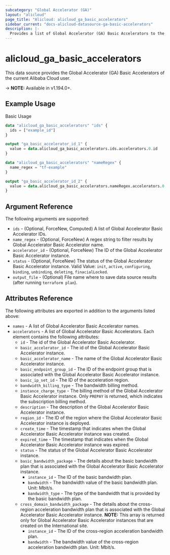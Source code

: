 ```yaml
---
subcategory: "Global Accelerator (GA)"
layout: "alicloud"
page_title: "Alicloud: alicloud_ga_basic_accelerators"
sidebar_current: "docs-alicloud-datasource-ga-basic-accelerators"
description: |-
  Provides a list of Global Accelerator (GA) Basic Accelerators to the user.
---
```


# alicloud\_ga\_basic\_accelerators

This data source provides the Global Accelerator (GA) Basic Accelerators of the current Alibaba Cloud user.

-> **NOTE:** Available in v1.194.0+.

## Example Usage

Basic Usage

```terraform
data "alicloud_ga_basic_accelerators" "ids" {
  ids = ["example_id"]
}

output "ga_basic_accelerator_id_1" {
  value = data.alicloud_ga_basic_accelerators.ids.accelerators.0.id
}

data "alicloud_ga_basic_accelerators" "nameRegex" {
  name_regex = "tf-example"
}

output "ga_basic_accelerator_id_2" {
  value = data.alicloud_ga_basic_accelerators.nameRegex.accelerators.0.id
}
```

## Argument Reference

The following arguments are supported:

* `ids` - (Optional, ForceNew, Computed) A list of Global Accelerator Basic Accelerator IDs.
* `name_regex` - (Optional, ForceNew) A regex string to filter results by Global Accelerator Basic Accelerator name.
* `accelerator_id` - (Optional, ForceNew) The ID of the Global Accelerator Basic Accelerator instance.
* `status` - (Optional, ForceNew) The status of the Global Accelerator Basic Accelerator instance. Valid Value: `init`, `active`, `configuring`, `binding`, `unbinding`, `deleting`, `finacialLocked`.
* `output_file` - (Optional) File name where to save data source results (after running `terraform plan`).

## Attributes Reference

The following attributes are exported in addition to the arguments listed above:

* `names` - A list of Global Accelerator Basic Accelerator names.
* `accelerators` - A list of Global Accelerator Basic Accelerators. Each element contains the following attributes:
	* `id` - The id of the Global Accelerator Basic Accelerator.
	* `basic_accelerator_id` - The id of the Global Accelerator Basic Accelerator instance.
	* `basic_accelerator_name` - The name of the Global Accelerator Basic Accelerator instance.
	* `basic_endpoint_group_id` - The ID of the endpoint group that is associated with the Global Accelerator Basic Accelerator instance.
	* `basic_ip_set_id` - The ID of the acceleration region.
	* `bandwidth_billing_type` - The bandwidth billing method.
	* `instance_charge_type` - The billing method of the Global Accelerator Basic Accelerator instance. Only `PREPAY` is returned, which indicates the subscription billing method.
	* `description` - The description of the Global Accelerator Basic Accelerator instance.
	* `region_id` - The ID of the region where the Global Accelerator Basic Accelerator instance is deployed.
	* `create_time` - The timestamp that indicates when the Global Accelerator Basic Accelerator instance was created.
	* `expired_time` - The timestamp that indicates when the Global Accelerator Basic Accelerator instance was expired.
	* `status` - The status of the Global Accelerator Basic Accelerator instance.
	* `basic_bandwidth_package` - The details about the basic bandwidth plan that is associated with the Global Accelerator Basic Accelerator instance.
		* `instance_id` - The ID of the basic bandwidth plan.
		* `bandwidth` - The bandwidth value of the basic bandwidth plan. Unit: Mbit/s.
		* `bandwidth_type` - The type of the bandwidth that is provided by the basic bandwidth plan.
	* `cross_domain_bandwidth_package` - The details about the cross-region acceleration bandwidth plan that is associated with the Global Accelerator Basic Accelerator instance. **NOTE:** This array is returned only for Global Accelerator Basic Accelerator instances that are created on the International site.
		* `instance_id` - The ID of the cross-region acceleration bandwidth plan.
		* `bandwidth` - The bandwidth value of the cross-region acceleration bandwidth plan. Unit: Mbit/s.
